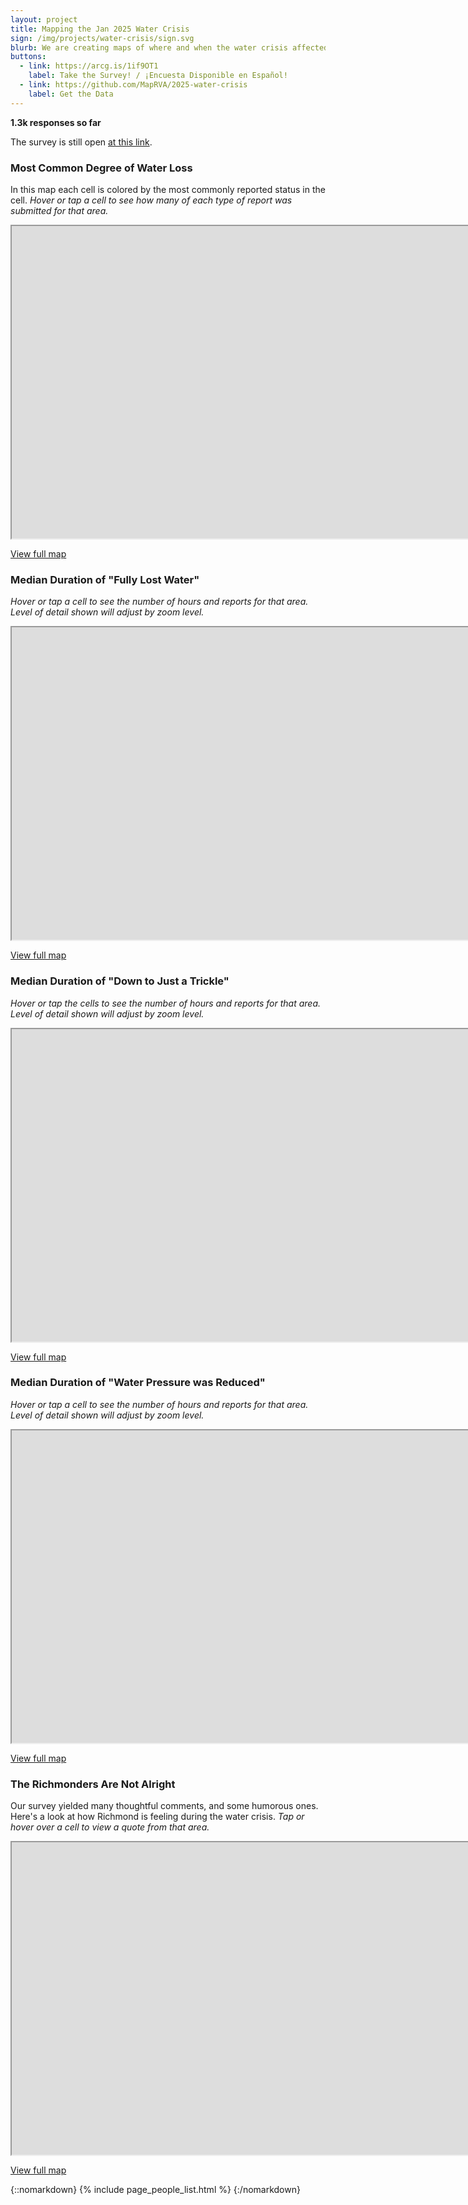 ```yaml
---
layout: project
title: Mapping the Jan 2025 Water Crisis
sign: /img/projects/water-crisis/sign.svg
blurb: We are creating maps of where and when the water crisis affected Richmonders.
buttons:
  - link: https://arcg.is/1if9OT1
    label: Take the Survey! / ¡Encuesta Disponible en Español!
  - link: https://github.com/MapRVA/2025-water-crisis
    label: Get the Data
---
```


<b id="meta">1.3k responses so far</b>

The survey is still open [at this link](https://arcg.is/1if9O).

### Most Common Degree of Water Loss

In this map each cell is colored by the most commonly reported status in the cell. _Hover or tap a cell to see how many of each type of report was submitted for that area._

<iframe
  width="10000"
  height="500"
  loading="lazy"
  src="https://overpass-ultra.us/#map&query=url:https://maprva.github.io/2025-water-crisis/mode_severity.ultra">
</iframe>

[View full map](https://overpass-ultra.us/#map&query=url:https://maprva.github.io/2025-water-crisis/mode_severity.ultra)

### Median Duration of "Fully Lost Water"

_Hover or tap a cell to see the number of hours and reports for that area. Level of detail shown will adjust by zoom level._

<iframe
  width="10000"
  height="500"
  loading="lazy"
  src="https://overpass-ultra.us/#map&query=url:https://maprva.github.io/2025-water-crisis/sev1_median_duration.ultra">
</iframe>

[View full map](https://overpass-ultra.us/#map&query=url:https://maprva.github.io/2025-water-crisis/sev1_median_duration.ultra)

### Median Duration of "Down to Just a Trickle"

_Hover or tap the cells to see the number of hours and reports for that area. Level of detail shown will adjust by zoom level._

<iframe
  width="10000"
  height="500"
  loading="lazy"
  src="https://overpass-ultra.us/#map&query=url:https://maprva.github.io/2025-water-crisis/sev2_median_duration.ultra">
</iframe>

[View full map](https://overpass-ultra.us/#map&query=url:https://maprva.github.io/2025-water-crisis/sev2_median_duration.ultra)

### Median Duration of "Water Pressure was Reduced"

_Hover or tap a cell to see the number of hours and reports for that area. Level of detail shown will adjust by zoom level._

<iframe
  width="10000"
  height="500"
  loading="lazy"
  src="https://overpass-ultra.us/#map&query=url:https://maprva.github.io/2025-water-crisis/sev3_median_duration.ultra">
</iframe>

[View full map](https://overpass-ultra.us/#map&query=url:https://maprva.github.io/2025-water-crisis/sev3_median_duration.ultra)

### The Richmonders Are Not Alright

Our survey yielded many thoughtful comments, and some humorous ones. Here's a look at how Richmond is feeling during the water crisis. _Tap or hover over a cell to view a quote from that area._

<iframe
  width="10000"
  height="500"
  loading="lazy"
  src="https://overpass-ultra.us/#map&query=url:https://maprva.github.io/2025-water-crisis/selected_notes.ultra">
</iframe>

[View full map](https://overpass-ultra.us/#map&query=url:https://maprva.github.io/2025-water-crisis/selected_notes.ultra)

{::nomarkdown}
{% include page_people_list.html %}
{:/nomarkdown}
